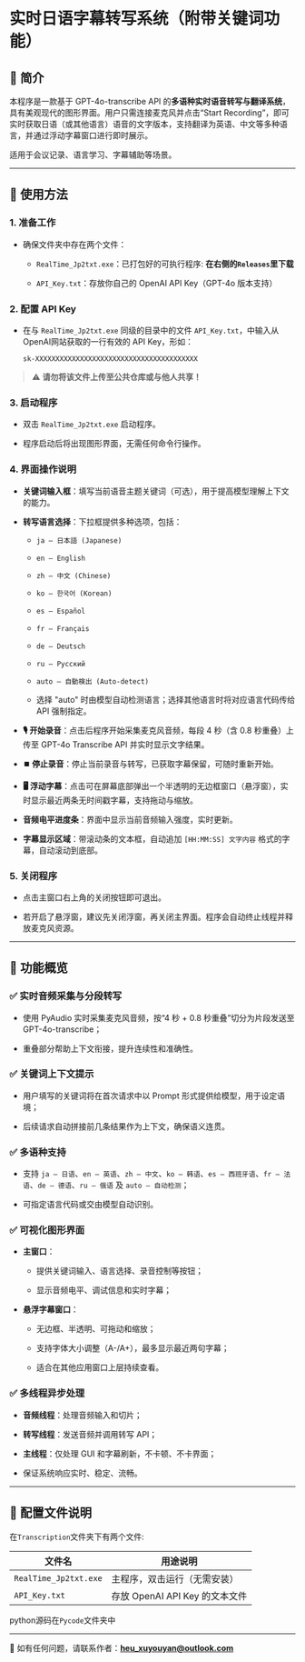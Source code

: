 # 实时日语字幕转写系统（附带关键词功能）

## 🧩 简介

本程序是一款基于 GPT-4o-transcribe API 的**多语种实时语音转写与翻译系统**，具有美观现代的图形界面。用户只需连接麦克风并点击“Start Recording”，即可实时获取日语（或其他语言）语音的文字版本，支持翻译为英语、中文等多种语言，并通过浮动字幕窗口进行即时展示。

适用于会议记录、语言学习、字幕辅助等场景。

---

## 🚀 使用方法

### 1. 准备工作

- 确保文件夹中存在两个文件：
  
  - `RealTime_Jp2txt.exe`：已打包好的可执行程序: **在右侧的`Releases`里下载**
  
  - `API_Key.txt`：存放你自己的 OpenAI API Key（GPT-4o 版本支持）

### 2. 配置 API Key

- 在与 `RealTime_Jp2txt.exe` 同级的目录中的文件 `API_Key.txt`，中输入从OpenAI网站获取的一行有效的 API Key，形如：
  
  ```
  sk-XXXXXXXXXXXXXXXXXXXXXXXXXXXXXXXXXXXXXXXX
  ```

> ⚠️ **请勿将该文件上传至公共仓库或与他人共享！**

### 3. 启动程序

- 双击 `RealTime_Jp2txt.exe` 启动程序。

- 程序启动后将出现图形界面，无需任何命令行操作。

### 4. 界面操作说明

- **关键词输入框**：填写当前语音主题关键词（可选），用于提高模型理解上下文的能力。

- **转写语言选择**：下拉框提供多种选项，包括：
  
  - `ja – 日本語 (Japanese)`
  
  - `en – English`
  
  - `zh – 中文 (Chinese)`
  
  - `ko – 한국어 (Korean)`
  
  - `es – Español`
  
  - `fr – Français`
  
  - `de – Deutsch`
  
  - `ru – Русский`
  
  - `auto – 自動検出 (Auto-detect)`
  
  - 选择 "auto" 时由模型自动检测语言；选择其他语言时将对应语言代码传给 API 强制指定。

- **🎙️ 开始录音**：点击后程序开始采集麦克风音频，每段 4 秒（含 0.8 秒重叠）上传至 GPT-4o Transcribe API 并实时显示文字结果。

- **⏹️ 停止录音**：停止当前录音与转写，已获取字幕保留，可随时重新开始。

- **🖥️ 浮动字幕**：点击可在屏幕底部弹出一个半透明的无边框窗口（悬浮窗），实时显示最近两条无时间戳字幕，支持拖动与缩放。

- **音频电平进度条**：界面中显示当前音频输入强度，实时更新。

- **字幕显示区域**：带滚动条的文本框，自动追加 `[HH:MM:SS] 文字内容` 格式的字幕，自动滚动到底部。

### 5. 关闭程序

- 点击主窗口右上角的关闭按钮即可退出。

- 若开启了悬浮窗，建议先关闭浮窗，再关闭主界面。程序会自动终止线程并释放麦克风资源。

---

## 🧠 功能概览

### ✅ 实时音频采集与分段转写

- 使用 PyAudio 实时采集麦克风音频，按“4 秒 + 0.8 秒重叠”切分为片段发送至 GPT-4o-transcribe；

- 重叠部分帮助上下文衔接，提升连续性和准确性。

### ✅ 关键词上下文提示

- 用户填写的关键词将在首次请求中以 Prompt 形式提供给模型，用于设定语境；

- 后续请求自动拼接前几条结果作为上下文，确保语义连贯。

### ✅ 多语种支持

- 支持 `ja – 日语`、`en – 英语`、`zh – 中文`、`ko – 韩语`、`es – 西班牙语`、`fr – 法语`、`de – 德语`、`ru – 俄语` 及 `auto – 自动检测`；

- 可指定语言代码或交由模型自动识别。

### ✅ 可视化图形界面

- **主窗口**：
  
  - 提供关键词输入、语言选择、录音控制等按钮；
  
  - 显示音频电平、调试信息和实时字幕；

- **悬浮字幕窗口**：
  
  - 无边框、半透明、可拖动和缩放；
  
  - 支持字体大小调整（A-/A+），最多显示最近两句字幕；
  
  - 适合在其他应用窗口上层持续查看。

### ✅ 多线程异步处理

- **音频线程**：处理音频输入和切片；

- **转写线程**：发送音频并调用转写 API；

- **主线程**：仅处理 GUI 和字幕刷新，不卡顿、不卡界面；

- 保证系统响应实时、稳定、流畅。

---

## 📂 配置文件说明

在`Transcription`文件夹下有两个文件:

| 文件名                   | 用途说明                    |
| --------------------- | ----------------------- |
| `RealTime_Jp2txt.exe` | 主程序，双击运行（无需安装）          |
| `API_Key.txt`         | 存放 OpenAI API Key 的文本文件 |

python源码在`Pycode`文件夹中

---

📧 如有任何问题，请联系作者：**heu_xuyouyan@outlook.com**
